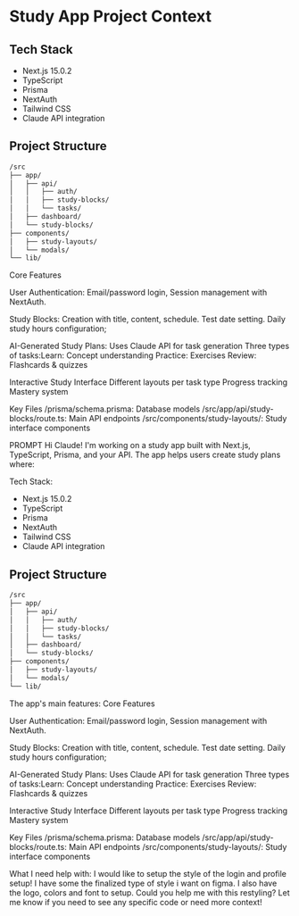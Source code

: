 # Study App Project Context

## Tech Stack

- Next.js 15.0.2
- TypeScript
- Prisma
- NextAuth
- Tailwind CSS
- Claude API integration

## Project Structure

```bash
/src
├── app/
│   ├── api/
│   │   ├── auth/
│   │   ├── study-blocks/
│   │   └── tasks/
│   ├── dashboard/
│   └── study-blocks/
├── components/
│   ├── study-layouts/
│   └── modals/
└── lib/
```

Core Features

User Authentication: Email/password login, Session management with NextAuth.

Study Blocks: Creation with title, content, schedule. Test date setting. Daily study hours configuration;

AI-Generated Study Plans: Uses Claude API for task generation
Three types of tasks:Learn: Concept understanding
Practice: Exercises
Review: Flashcards & quizzes

Interactive Study Interface
Different layouts per task type
Progress tracking
Mastery system

Key Files
/prisma/schema.prisma: Database models
/src/app/api/study-blocks/route.ts: Main API endpoints
/src/components/study-layouts/: Study interface components

PROMPT
Hi Claude! I'm working on a study app built with Next.js, TypeScript, Prisma, and your API. The app helps users create study plans where:

Tech Stack:

- Next.js 15.0.2
- TypeScript
- Prisma
- NextAuth
- Tailwind CSS
- Claude API integration

## Project Structure

```bash
/src
├── app/
│   ├── api/
│   │   ├── auth/
│   │   ├── study-blocks/
│   │   └── tasks/
│   ├── dashboard/
│   └── study-blocks/
├── components/
│   ├── study-layouts/
│   └── modals/
└── lib/
```

The app's main features:
Core Features

User Authentication: Email/password login, Session management with NextAuth.

Study Blocks: Creation with title, content, schedule. Test date setting. Daily study hours configuration;

AI-Generated Study Plans: Uses Claude API for task generation
Three types of tasks:Learn: Concept understanding
Practice: Exercises
Review: Flashcards & quizzes

Interactive Study Interface
Different layouts per task type
Progress tracking
Mastery system

Key Files
/prisma/schema.prisma: Database models
/src/app/api/study-blocks/route.ts: Main API endpoints
/src/components/study-layouts/: Study interface components

What I need help with:
I would like to setup the style of the login and profile setup! I have some the finalized type of style i want on figma. I also have the logo, colors and font to setup.
Could you help me with this restyling? Let me know if you need to see any specific code or need more context!
